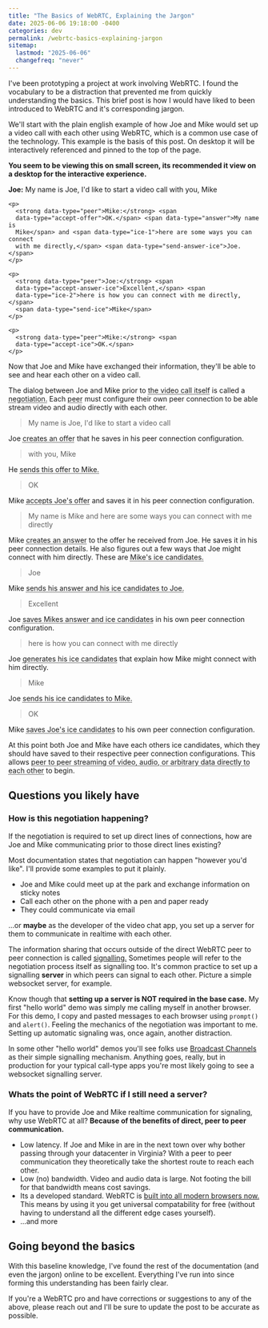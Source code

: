 ```yaml
---
title: "The Basics of WebRTC, Explaining the Jargon"
date: 2025-06-06 19:18:00 -0400
categories: dev
permalink: /webrtc-basics-explaining-jargon
sitemap:
  lastmod: "2025-06-06"
  changefreq: "never"
---
```


I've been prototyping a project at work involving WebRTC. I found the
vocabulary to be a distraction that prevented me from quickly understanding the
basics. This brief post is how I would have liked to been introduced to WebRTC
and it's corresponding jargon.

We'll start with the plain english example of how Joe and Mike would set up a
video call with each other using WebRTC, which is a common use case of the
technology. This example is the basis of this post.  On desktop it will be
interactively referenced and pinned to the top of the page.

<p class="mobile-only">
  <strong>You seem to be viewing this on small screen, its recommended it view
  on a desktop for the interactive experience.</strong>
</p>

<style>
  [data-type="example"] {
    background: var(--lightgrey);
    padding: var(--spacer);
    margin-bottom: var(--spacer);
  }

  @media screen and (min-width: 500px) {
    [data-type="example"] {
      position: sticky;
      top: 0;
    }
  }

  [data-type="example"] > p:last-child {
    margin-bottom: 0;
  }

  [data-type="example"] .highlight {
    outline: 3px solid red;
  }

  @media screen and (min-width: 500px) {
    [data-highlight] {
      text-decoration: underline;
      text-underline-offset: 0.17em;
      text-decoration-style: dotted;
      cursor: help;
    }
  }
</style>

<!-- start sticky container... we only want a portion of the article -->
<div>

<div data-type="example">
  <div data-type="negotiation">
    <p>
      <strong data-type="peer">Joe:</strong> <span data-type="offer">My name is
      Joe, I'd like to start a video call</span> <span
      data-type="send-offer">with you, Mike</span>
    </p>

    <p>
      <strong data-type="peer">Mike:</strong> <span
      data-type="accept-offer">OK.</span> <span data-type="answer">My name is
      Mike</span> and <span data-type="ice-1">here are some ways you can connect
      with me directly,</span> <span data-type="send-answer-ice">Joe.</span>
    </p>

    <p>
      <strong data-type="peer">Joe:</strong> <span
      data-type="accept-answer-ice">Excellent,</span> <span
      data-type="ice-2">here is how you can connect with me directly,</span>
      <span data-type="send-ice">Mike</span>
    </p>

    <p>
      <strong data-type="peer">Mike:</strong> <span
      data-type="accept-ice">OK.</span>
    </p>
  </div>

  <p data-type="streaming">
    Now that Joe and Mike have exchanged their information, they'll be able to
    see and hear each other on a video call.
  </p>
</div>

<script>
  const example = document.body.querySelector('[data-type="example"]');

  document.body.addEventListener('mouseover', function(event) {
    const highlight = event.target.getAttribute('data-highlight');

    example.querySelectorAll('[data-type]').forEach(el => {
      el.classList.remove('highlight');
    });

    if (!highlight) {
      return;
    }

    example.querySelectorAll(`[data-type="${highlight}"]`).forEach(el => {
      el.classList.add('highlight');
    });
  });
</script>

<p>
  The dialog between Joe and Mike prior to <span data-highlight="streaming">the
  video call itself</span> is called a <span
  data-highlight="negotiation">negotiation.</span> Each <span
  data-highlight="peer">peer</span> must configure their own peer connection to
  be able stream video and audio directly with each other.
</p>

<blockquote class="mobile-only">
  <p>
    My name is Joe, I'd like to start a video call
  </p>
</blockquote>

<p>
  Joe <span data-highlight="offer">creates an offer</span> that he saves in his
  peer connection configuration.
</p>

<blockquote class="mobile-only">
  <p>
    with you, Mike
  </p>
</blockquote>

<p>
  He <span data-highlight="send-offer">sends this offer to Mike.</span>
</p>

<blockquote class="mobile-only">
  <p>
    OK
  </p>
</blockquote>

<p>
  Mike <span data-highlight="accept-offer">accepts Joe's offer</span> and saves
  it in his peer connection configuration.
</p>

<blockquote class="mobile-only">
  <p>
    My name is Mike and here are some ways you can connect with me directly
  </p>
</blockquote>

<p>
  Mike <span data-highlight="answer">creates an answer</span> to the offer he
  received from Joe. He saves it in his peer connection details.  He also
  figures out a few ways that Joe might connect with him directly. These are
  <span data-highlight="ice-1">Mike's ice candidates.</span>
</p>

<blockquote class="mobile-only">
  <p>
    Joe
  </p>
</blockquote>

<p>
  Mike <span data-highlight="send-answer-ice">sends his answer and his ice
  candidates to Joe.</span>
</p>

<blockquote class="mobile-only">
  <p>
    Excellent
  </p>
</blockquote>

<p>
  Joe <span data-highlight="accept-answer-ice">saves Mikes answer and ice
  candidates</span> in his own peer connection configuration.
</p>

<blockquote class="mobile-only">
  <p>
    here is how you can connect with me directly
  </p>
</blockquote>

<p>
  Joe <span data-highlight="ice-2">generates his ice candidates</span> that
  explain how Mike might connect with him directly.
</p>

<blockquote class="mobile-only">
  <p>
    Mike
  </p>
</blockquote>

<p>
  Joe <span data-highlight="send-ice">sends his ice candidates to Mike.</span>
</p>

<blockquote class="mobile-only">
  <p>
    OK
  </p>
</blockquote>

<p>
  Mike <span data-highlight="accept-ice">saves Joe's ice candidates</span> to his
  own peer connection configuration.
</p>

<p>
  At this point both Joe and Mike have each others ice candidates, which they
  should have saved to their respective peer connection configurations. This
  allows <span data-highlight="streaming">peer to peer streaming of video,
  audio, or arbitrary data directly to each other</span> to begin.
</p>

</div>
<!-- end stick container -->

## Questions you likely have

### How is this negotiation happening?

If the negotiation is required to set up direct lines of connections, how are
Joe and Mike communicating prior to those direct lines existing?

Most documentation states that negotiation can happen "however you'd like".
I'll provide some examples to put it plainly.

- Joe and Mike could meet up at the park and exchange information on sticky
  notes
- Call each other on the phone with a pen and paper ready
- They could communicate via email

...or **maybe** as the developer of the video chat app, you set up a server
for them to communicate in realtime with each other.

The information sharing that occurs outside of the direct WebRTC peer to peer
connection is called
[signalling.](https://developer.mozilla.org/en-US/docs/Web/API/WebRTC_API/Signaling_and_video_calling)
Sometimes people will refer to the negotiation process itself as signalling
too.  It's common practice to set up a signalling **server** in which peers can
signal to each other. Picture a simple websocket server, for example.

Know though that **setting up a server is NOT required in the base case.** My
first "hello world" demo was simply me calling myself in another browser. For
this demo, I copy and pasted messages to each browser using `prompt()` and
`alert()`. Feeling the mechanics of the negotiation was important to me.
Setting up automatic signaling was, once again, another distraction.

In some other "hello world" demos you'll see folks use [Broadcast
Channels](https://developer.mozilla.org/en-US/docs/Web/API/BroadcastChannel) as
their simple signalling mechanism. Anything goes, really, but in production for
your typical call-type apps you're most likely going to see a websocket
signalling server.

### Whats the point of WebRTC if I still need a server?

If you have to provide Joe and Mike realtime communication for signaling, why
use WebRTC at all? **Because of the benefits of direct, peer to peer
communication.**

- Low latency. If Joe and Mike in are in the next town over why bother passing
  through your datacenter in Virginia? With a peer to peer communication they
  theoretically take the shortest route to reach each other.
- Low (no) bandwidth. Video and audio data is large. Not footing the bill for
  that bandwidth means cost savings.
- Its a developed standard. WebRTC is [built into all modern browsers
  now.](https://caniuse.com/?search=webrtc) This means by using it you get
  universal compatability for free (without having to understand all the
  different edge cases yourself).
- ...and more


## Going beyond the basics

With this baseline knowledge, I've found the rest of the documentation (and
even the jargon) online to be excellent. Everything I've run into since forming
this understanding has been fairly clear.

If you're a WebRTC pro and have corrections or suggestions to any of the above,
please reach out and I'll be sure to update the post to be accurate as possible.
